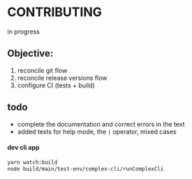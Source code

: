 # CONTRIBUTING

in progress

## Objective:

1. reconcile git flow
2. reconcile release versions flow
3. configure CI (tests + build)

## todo

- complete the documentation and correct errors in the text
- added tests for help mode, the `|` operator, mixed cases

#### dev cli app

```bash
yarn watch:build
node build/main/test-env/complex-cli/runComplexCli
```
